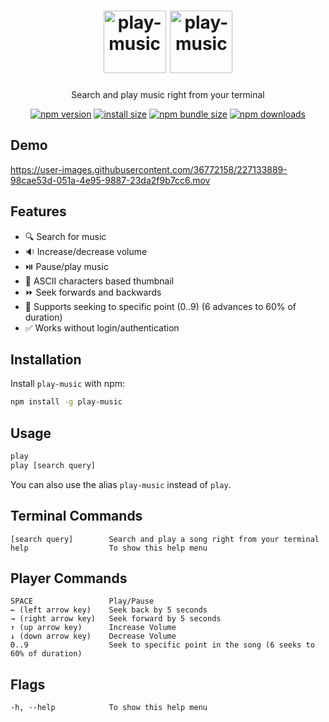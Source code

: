 <h1 align="center">
  <img src="https://user-images.githubusercontent.com/36772158/227156345-4c3b26b3-c055-40c0-9de1-11bffb4bd09f.png#gh-dark-mode-only" alt="play-music" height="100" />
  <img src="https://user-images.githubusercontent.com/36772158/227156246-e96a26ac-aa4e-4db8-a4f7-7d7051d8258a.png#gh-light-mode-only" alt="play-music" height="100" />

</h1>
<p align="center">Search and play music right from your terminal</p>
<div align="center">

[![npm version](https://img.shields.io/npm/v/play-music.svg?style=flat-square)](https://www.npmjs.org/package/play-music)
[![install size](https://img.shields.io/badge/dynamic/json?url=https://packagephobia.com/v2/api.json?p=play-music&query=$.install.pretty&label=install%20size&style=flat-square)](https://packagephobia.now.sh/result?p=play-music)
[![npm bundle size](https://img.shields.io/bundlephobia/minzip/play-music?style=flat-square)](https://bundlephobia.com/package/play-music@latest)
[![npm downloads](https://img.shields.io/npm/dm/play-music.svg?style=flat-square)](https://npm-stat.com/charts.html?package=play-music)

</div>

## Demo

https://user-images.githubusercontent.com/36772158/227133889-98cae53d-051a-4e95-9887-23da2f9b7cc6.mov

## Features

- 🔍 Search for music
- 🔉 Increase/decrease volume
- ⏯️ Pause/play music
- 🌁 ASCII characters based thumbnail
- ⏩ Seek forwards and backwards
- 🔢 Supports seeking to specific point (0..9) (6 advances to 60% of duration)
- ✅ Works without login/authentication

## Installation

Install `play-music` with npm:

```bash
npm install -g play-music
```

<!--  TODO: Add instructions for installing VLC. -->

## Usage

```bash
play
play [search query]
```

You can also use the alias `play-music` instead of `play`.

## Terminal Commands

```
[search query]        Search and play a song right from your terminal
help                  To show this help menu
```

## Player Commands

```
SPACE                 Play/Pause
← (left arrow key)    Seek back by 5 seconds
→ (right arrow key)   Seek forward by 5 seconds
↑ (up arrow key)      Increase Volume
↓ (down arrow key)    Decrease Volume
0..9                  Seek to specific point in the song (6 seeks to 60% of duration)
```

## Flags

```
-h, --help            To show this help menu
```
